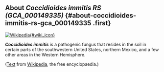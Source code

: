 About *Coccidioides immitis RS (GCA\_000149335)* {#about-coccidioides-immitis-rs-gca_000149335 .first}
------------------------------------------------

[![Wikipedia](/img/wikipedia_logo_v2_en.png){#wiki_icon}](http://en.wikipedia.org/wiki/Coccidioides_immitis)

***Coccidioides immitis*** is a pathogenic fungus that resides in the
soil in certain parts of the southwestern United States, northern
Mexico, and a few other areas in the Western Hemisphere.

([Text](http://en.wikipedia.org/wiki/Coccidioides_immitis) from
[Wikipedia](http://en.wikipedia.org/), the free encyclopaedia.)
